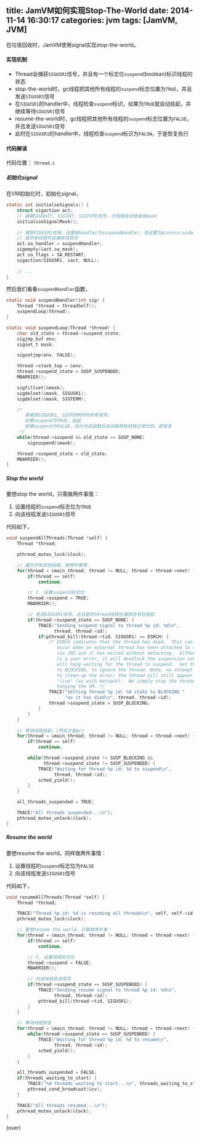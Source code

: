 ﻿title: JamVM如何实现Stop-The-World
date: 2014-11-14 16:30:17
categories: jvm
tags: [JamVM, JVM]
---

在垃圾回收时，JamVM使用signal实现stop-the-world。

<!--more-->

#### 实现机制

- Thread会捕获`SIGUSR1`信号，并且有一个标志位`suspend`(boolean)标识线程的状态
- stop-the-world时，gc线程把其他所有线程的`suspend`标志位置为`TRUE`，并且发送`SIGUSR1`信号
- 在`SIGUSR1`的handler中，线程检查`suspend`标识，如果为`TRUE`就自动挂起，并继续等待`SIGUSR1`信号
- resume-the-world时，gc线程把其他所有线程的`suspend`标志位置为`FALSE`，并且发送`SIGUSR1`信号
- 此时在`SIGUSR1`的handler中，线程检查`suspend`标识为`FALSW`，于是恢复执行

#### 代码解读

代码位置： `thread.c`

##### 初始化signal

在VM初始化时，初始化signal，

```c
static int initialseSignals() {
    struct sigaction act;
    // 屏蔽SIGQUIT, SIGINT, SIGPIPE信号，子线程自动继承该mask
    initialiseSignalMask();
    
    // 捕获SIGUSR1信号，设置新handler为suspendHandler，该设置为process-wide，
    // 故所有线程均会捕获该信号
    act.sa_handler = suspendHandler;
    sigempty(&act.sa_mask);
    act.sa_flags = SA_RESTART;
    sigaction(SIGUSR1, &act, NULL);
    
    // ...
}
```

然后我们看看`suspendHandler`函数，

```c
static void suspendHandler(int sig) {
    Thread *thread = threadSelf();
    suspendLoop(thread);
}

static void suspendLoop(Thread *thread) {
    char old_state = thread->suspend_state;
    sigjmp_buf env;
    sigset_t mask;

    sigsetjmp(env, FALSE);

    thread->stack_top = &env;
    thread->suspend_state = SUSP_SUSPENDED;
    MBARRIER();

    sigfillset(&mask);
    sigdelset(&mask, SIGUSR1);
    sigdelset(&mask, SIGTERM);

    /*
       屏蔽除SIGUSR1, SIGTERM外的所有信号。
       如果suspend为TRUE，挂起
       如果suspend为FALSE，执行为该函数后自动跳转到线程正常代码，即恢复
     */
    while(thread->suspend && old_state == SUSP_NONE)
        sigsuspend(&mask);

    thread->suspend_state = old_state;
    MBARRIER();
}
```

##### Stop the world

要想stop the world，只需做两件事情：

1. 设置线程的`suspend`标志位为`TRUE`
2. 向该线程发送`SIGUSR1`信号

代码如下，

```c
void suspendAllThreads(Thread *self) {
    Thread *thread;

    pthread_mutex_lock(&lock);

    // 遍历所有其他线程，做两件事情：
    for(thread = &main_thread; thread != NULL; thread = thread->next) {
        if(thread == self)
            continue;

        // 1. 设置suspend标志位
        thread->suspend = TRUE;
        MBARRIER();

        // 发送SIGUSR1信号，这会是的thread线程在捕获信号后挂起
        if(thread->suspend_state == SUSP_NONE) {
            TRACE("Sending suspend signal to thread %p id: %d\n",
                  thread, thread->id);
            if(pthread_kill(thread->tid, SIGUSR1) == ESRCH) {
                /* ESRCH indicates that the thread has died.  This can only
                   occur when an external thread has been attached to the VM
                   via JNI and it has exited without detaching.  Although it
                   is a user error, it will deadlock the suspension code as it
                   will hang waiting for the thread to suspend.  Set the state
                   to BLOCKING, to ignore the thread. Note, no attempt is made
                   to clean-up the error; the thread will still appear to be
                   "live" (as with Hotspot).  We simply stop the thread from
                   hanging the VM. */
                TRACE("Setting thread %p id: %d state to BLOCKING "
                      "as it has died\n", thread, thread->id);
                thread->suspend_state = SUSP_BLOCKING;
            }
        }
    }

    // 等待线程挂起，(然后才能gc)
    for(thread = &main_thread; thread != NULL; thread = thread->next) {
        if(thread == self)
            continue;

        while(thread->suspend_state != SUSP_BLOCKING &&
              thread->suspend_state != SUSP_SUSPENDED) {
            TRACE("Waiting for thread %p id: %d to suspend\n",
                  thread, thread->id);
            sched_yield();
        }
    }

    all_threads_suspended = TRUE;

    TRACE("All threads suspended...\n");
    pthread_mutex_unlock(&lock);
}
```

##### Resume the world

要想resume the world，同样做两件事情：

1. 设置线程的`suspend`标志位为`FALSE`
2. 向该线程发送`SIGUSR1`信号

代码如下，

```c
void resumeAllThreads(Thread *self) {
    Thread *thread;

    TRACE("Thread %p id: %d is resuming all threads\n", self, self->id);
    pthread_mutex_lock(&lock);

    // 要想resume the world，只需做两件事：
    for(thread = &main_thread; thread != NULL; thread = thread->next) {
        if(thread == self)
            continue;

        // 1. 设置线程标志位
        thread->suspend = FALSE;
        MBARRIER();

        // 向该线程发送信号
        if(thread->suspend_state == SUSP_SUSPENDED) {
            TRACE("Sending resume signal to thread %p id: %d\n",
                  thread, thread->id);
            pthread_kill(thread->tid, SIGUSR1);
        }
    }

    // 等待线程恢复
    for(thread = &main_thread; thread != NULL; thread = thread->next) {
        while(thread->suspend_state == SUSP_SUSPENDED) {
            TRACE("Waiting for thread %p id: %d to resume\n",
                  thread, thread->id);
            sched_yield();
        }
    }

    all_threads_suspended = FALSE;
    if(threads_waiting_to_start) {
        TRACE("%d threads waiting to start...\n", threads_waiting_to_start);
        pthread_cond_broadcast(&cv);
    }

    TRACE("All threads resumed...\n");
    pthread_mutex_unlock(&lock);
}
```

(over)